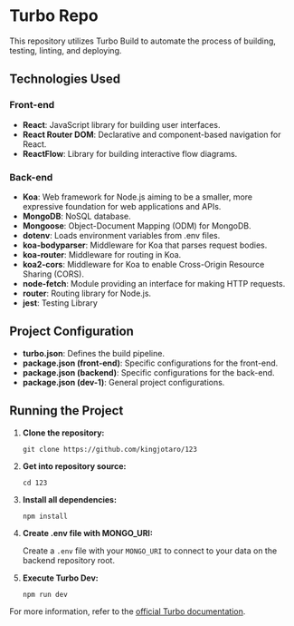 # Turbo Repo

This repository utilizes Turbo Build to automate the process of building, testing, linting, and deploying.

## Technologies Used

### Front-end

- **React**: JavaScript library for building user interfaces.
- **React Router DOM**: Declarative and component-based navigation for React.
- **ReactFlow**: Library for building interactive flow diagrams.

### Back-end

- **Koa**: Web framework for Node.js aiming to be a smaller, more expressive foundation for web applications and APIs.
- **MongoDB**: NoSQL database.
- **Mongoose**: Object-Document Mapping (ODM) for MongoDB.
- **dotenv**: Loads environment variables from .env files.
- **koa-bodyparser**: Middleware for Koa that parses request bodies.
- **koa-router**: Middleware for routing in Koa.
- **koa2-cors**: Middleware for Koa to enable Cross-Origin Resource Sharing (CORS).
- **node-fetch**: Module providing an interface for making HTTP requests.
- **router**: Routing library for Node.js.
- **jest**: Testing Library

## Project Configuration

- **turbo.json**: Defines the build pipeline.
- **package.json (front-end)**: Specific configurations for the front-end.
- **package.json (backend)**: Specific configurations for the back-end.
- **package.json (dev-1)**: General project configurations.

## Running the Project

1. **Clone the repository:**

    ```
    git clone https://github.com/kingjotaro/123
    ```

2. **Get into repository source:** 

    ```
    cd 123
    ```

3. **Install all dependencies:**

    ```
    npm install
    ```

4. **Create .env file with MONGO_URI:** 

   Create a `.env` file with your `MONGO_URI` to connect to your data on the backend repository root.

5. **Execute Turbo Dev:**

    ```
    npm run dev
    ```


For more information, refer to the [official Turbo documentation](https://turbo.build/docs).

